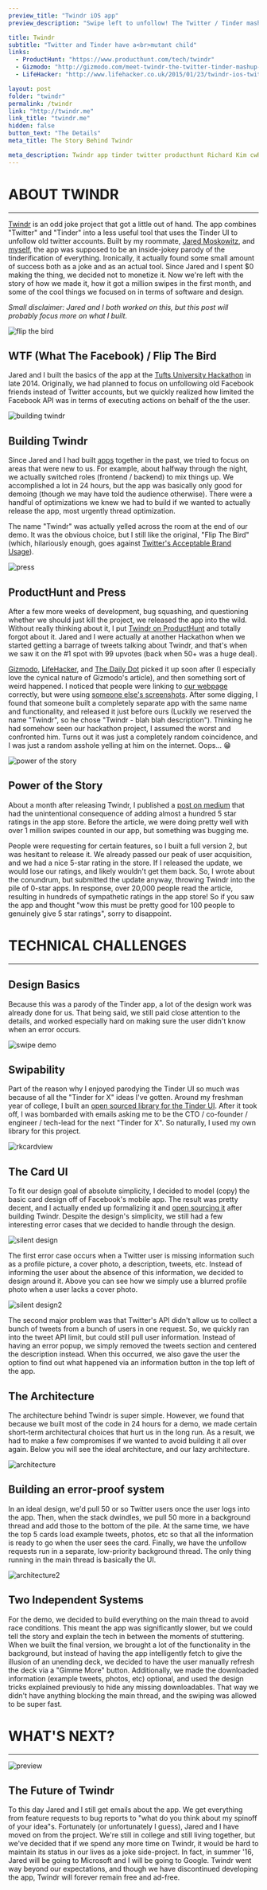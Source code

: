 ```yaml
---
preview_title: "Twindr iOS app"
preview_description: "Swipe left to unfollow! The Twitter / Tinder mashup for cleaning your Twitter feed. With 1 million cards swiped in the first month, the app was featured on <a href='http://www.producthunt.com/posts/twindr'>ProductHunt</a>, <a href='http://gizmodo.com/meet-twindr-the-twitter-tinder-mashup-you-never-knew-y-1680456468'>Gizmodo</a>, <a href='http://www.lifehacker.co.uk/2015/01/23/twindr-ios-twittertinder-love-child-lets-swipe-unfollow'>LifeHacker</a>, and more."

title: Twindr
subtitle: "Twitter and Tinder have a<br>mutant child"
links:
  - ProductHunt: "https://www.producthunt.com/tech/twindr"
  - Gizmodo: "http://gizmodo.com/meet-twindr-the-twitter-tinder-mashup-you-never-knew-y-1680456468?utm_campaign=socialflow_gizmodo_twitter&utm_source=gizmodo_twitter&utm_medium=socialflow"
  - LifeHacker: "http://www.lifehacker.co.uk/2015/01/23/twindr-ios-twittertinder-love-child-lets-swipe-unfollow"

layout: post
folder: "twindr"
permalink: /twindr
link: "http://twindr.me"
link_title: "twindr.me"
hidden: false
button_text: "The Details"
meta_title: The Story Behind Twindr

meta_description: Twindr app tinder twitter producthunt Richard Kim cwRichardKim Tufts Hackathon project
---
```


# ABOUT TWINDR

---

[Twindr](http://twindr.me) is an odd joke project that got a little out of hand.  The app combines "Twitter" and "Tinder" into a less useful tool that uses the Tinder UI to unfollow old twitter accounts.  Built by my roommate, [Jared Moskowitz](http://twitter.com/JaredTMoskowitz), and [myself](http://cwrichardkim.com), the app was supposed to be an inside-jokey parody of the tinderification of everything.  Ironically, it actually found some small amount of success both as a joke and as an actual tool.  Since Jared and I spent $0 making the thing, we decided not to monetize it.  Now we're left with the story of how we made it, how it got a million swipes in the first month, and some of the cool things we focused on in terms of software and design.

<span style="font-style: italic;">Small disclaimer: Jared and I both worked on this, but this post will probably focus more on what I built.</span>

![flip the bird](/projects/twindr/flip_the_bird.png)

## WTF (What The Facebook) / Flip The Bird

Jared and I built the basics of the app at the [Tufts University Hackathon](http://2015.polyhack.tufts.io) in late 2014.  Originally, we had planned to focus on unfollowing old Facebook friends instead of Twitter accounts, but we quickly realized how limited the Facebook API was in terms of executing actions on behalf of the the user.

![building twindr](/projects/twindr/building_twindr.png)

## Building Twindr

Since Jared and I had built [apps](http://bit.ly/evoqeapp) together in the past, we tried to focus on areas that were new to us.  For example, about halfway through the night, we actually switched roles (frontend / backend) to mix things up.  We accomplished a lot in 24 hours, but the app was basically only good for demoing (though we may have told the audience otherwise).  There were a handful of optimizations we knew we had to build if we wanted to actually release the app, most urgently thread optimization.

The name "Twindr" was actually yelled across the room at the end of our demo.  It was the obvious choice, but I still like the original, "Flip The Bird" (which, hilariously enough, goes against [Twitter's Acceptable Brand Usage](http://i.imgur.com/OsKSPow.png)).

![press](/projects/twindr/press.png)

## ProductHunt and Press

After a few more weeks of development, bug squashing, and questioning whether we should just kill the project, we released the app into the wild.  Without really thinking about it, I put [Twindr on ProductHunt](http://www.producthunt.com/posts/twindr) and totally forgot about it.  Jared and I were actually at another Hackathon when we started getting a barrage of tweets talking about Twindr, and that's when we saw it on the #1 spot with 99 upvotes (back when 50+ was a huge deal).

[Gizmodo](http://gizmodo.com/meet-twindr-the-twitter-tinder-mashup-you-never-knew-y-1680456468), [LifeHacker](http://www.lifehacker.co.uk/2015/01/23/twindr-ios-twittertinder-love-child-lets-swipe-unfollow), and [The Daily Dot](http://www.dailydot.com/technology/twindr-twitter-followers-swipe/) picked it up soon after (I especially love the cynical nature of Gizmodo's article), and then something sort of weird happened.  I noticed that people were linking to [our webpage](http://twindr.me) correctly, but were using [someone else's screenshots](https://www.yellingmule.com/blog/wp-content/uploads/2015/03/Yelling-Mule_Twindr-Swipe-Left-Right.png).  After some digging, I found that someone built a completely separate app with the same name and functionality, and released it just before ours (Luckily we reserved the name "Twindr", so he chose "Twindr - blah blah description").  Thinking he had somehow seen our hackathon project, I assumed the worst and confronted him.  Turns out it was just a completely random coincidence, and I was just a random asshole yelling at him on the internet.  Oops... 😁

![power of the story](/projects/twindr/power_of_the_story.png)

## Power of the Story

About a month after releasing Twindr, I published a [post on medium](https://medium.com/ios-os-x-development/the-broken-app-store-b93a63fda292#.kdtd6mz58) that had the unintentional consequence of adding almost a hundred 5 star ratings in the app store. Before the article, we were doing pretty well with over 1 million swipes counted in our app, but something was bugging me.

People were requesting for certain features, so I built a full version 2, but was hesitant to release it.  We already passed our peak of user acquisition, and we had a nice 5-star rating in the store.  If I released the update, we would lose our ratings, and likely wouldn't get them back.  So, I wrote about the conundrum, but submitted the update anyway, throwing Twindr into the pile of 0-star apps. In response, over 20,000 people read the article, resulting in hundreds of sympathetic ratings in the app store!  So if you saw the app and thought "wow this must be pretty good for 100 people to genuinely give 5 star ratings", sorry to disappoint.


# TECHNICAL CHALLENGES

---

## Design Basics

Because this was a parody of the Tinder app, a lot of the design work was already done for us.  That being said, we still paid close attention to the details, and worked especially hard on making sure the user didn't know when an error occurs.

![swipe demo](/projects/twindr/swipe_demo.gif)

## Swipability

Part of the reason why I enjoyed parodying the Tinder UI so much was because of all the "Tinder for X" ideas I've gotten. Around my freshman year of college, I built an [open sourced library for the Tinder UI](https://github.com/cwRichardKim/TinderSimpleSwipeCards). After it took off, I was bombarded with emails asking me to be the CTO / co-founder / engineer / tech-lead for the next "Tinder for X". So naturally, I used my own library for this project.

![rkcardview](/projects/twindr/rkcardview.png)

## The Card UI
To fit our design goal of absolute simplicity, I decided to model (copy) the basic card design off of Facebook's mobile app. The result was pretty decent, and I actually ended up formalizing it and [open sourcing it](https://github.com/cwRichardKim/RKCardView) after building Twindr. Despite the design's simplicity, we still had a few interesting error cases that we decided to handle through the design.

![silent design](/projects/twindr/silent_design.png)

The first error case occurs when a Twitter user is missing information such as a profile picture, a cover photo, a description, tweets, etc. Instead of informing the user about the absence of this information, we decided to design around it. Above you can see how we simply use a blurred profile photo when a user lacks a cover photo.

![silent design2](/projects/twindr/silent_design2.png)

The second major problem was that Twitter's API didn't allow us to collect a bunch of tweets from a bunch of users in one request. So, we quickly ran into the tweet API limit, but could still pull user information. Instead of having an error popup, we simply removed the tweets section and centered the description instead. When this occurred, we also gave the user the option to find out what happened via an information button in the top left of the app.

## The Architecture

The architecture behind Twindr is super simple. However, we found that because we built most of the code in 24 hours for a demo, we made certain short-term architectural choices that hurt us in the long run. As a result, we had to make a few compromises if we wanted to avoid building it all over again. Below you will see the ideal architecture, and our lazy architecture.

![architecture](/projects/twindr/architecture.png)

## Building an error-proof system

In an ideal design, we'd pull 50 or so Twitter users once the user logs into the app. Then, when the stack dwindles, we pull 50 more in a background thread and add those to the bottom of the pile. At the same time, we have the top 5 cards load example tweets, photos, etc so that all the information is ready to go when the user sees the card. Finally, we have the unfollow requests run in a separate, low-priority background thread. The only thing running in the main thread is basically the UI.

![architecture2](/projects/twindr/architecture2.png)


## Two Independent Systems

For the demo, we decided to build everything on the main thread to avoid race conditions. This meant the app was significantly slower, but we could tell the story and explain the tech in between the moments of stuttering. When we built the final version, we brought a lot of the functionality in the background, but instead of having the app intelligently fetch to give the illusion of an unending deck, we decided to have the user manually refresh the deck via a "Gimme More" button. Additionally, we made the downloaded information (example tweets, photos, etc) optional, and used the design tricks explained previously to hide any missing downloadables. That way we didn't have anything blocking the main thread, and the swiping was allowed to be super fast.

# WHAT'S NEXT?

---

![preview](/projects/twindr/preview.png)

## The Future of Twindr

To this day Jared and I still get emails about the app. We get everything from feature requests to bug reports to "what do you think about my spinoff of your idea"s. Fortunately (or unfortunately I guess), Jared and I have moved on from the project. We're still in college and still living together, but we've decided that if we spend any more time on Twindr, it would be hard to maintain its status in our lives as a joke side-project. In fact, in summer '16, Jared will be going to Microsoft and I will be going to Google. Twindr went way beyond our expectations, and though we have discontinued developing the app, Twindr will forever remain free and ad-free.

